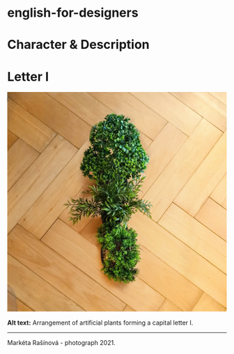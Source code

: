 # english-for-designers
# Character & Description

# Letter I

![uppercase-i-mrasinova](01-character-description/img/uppercase-i-mrasinova.jpg)



**Alt text:** Arrangement of artificial plants forming a capital letter I.

------

Markéta Rašínová - photograph 2021.
